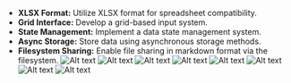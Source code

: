 - **XLSX Format:** Utilize XLSX format for spreadsheet compatibility.
- **Grid Interface:** Develop a grid-based input system.
- **State Management:** Implement a data state management system.
- **Async Storage:** Store data using asynchronous storage methods.
- **Filesystem Sharing:** Enable file sharing in markdown format via the filesystem.
![Alt text](Screenshot_1698438868.png)
![Alt text](Screenshot_1698420800.png)
![Alt text](Screenshot_1698438841.png)
![Alt text](Screenshot_1698438849.png)
![Alt text](Screenshot_1698438853.png)
![Alt text](Screenshot_1698438859.png)
![Alt text](Screenshot_1698438862.png)
![Alt text](Screenshot_1698438887.png)
